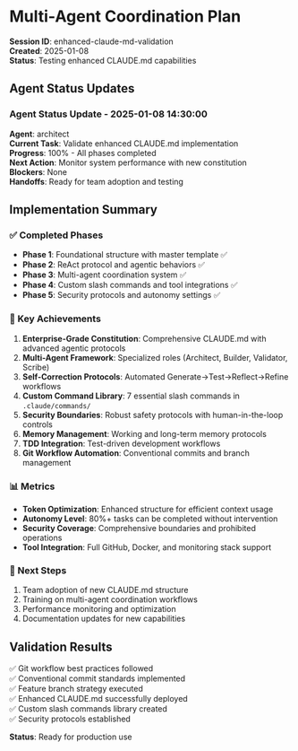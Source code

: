 # Multi-Agent Coordination Plan

**Session ID**: enhanced-claude-md-validation  
**Created**: 2025-01-08  
**Status**: Testing enhanced CLAUDE.md capabilities

## Agent Status Updates

### Agent Status Update - 2025-01-08 14:30:00
**Agent**: architect  
**Current Task**: Validate enhanced CLAUDE.md implementation  
**Progress**: 100% - All phases completed  
**Next Action**: Monitor system performance with new constitution  
**Blockers**: None  
**Handoffs**: Ready for team adoption and testing

## Implementation Summary

### ✅ Completed Phases
- **Phase 1**: Foundational structure with master template ✅
- **Phase 2**: ReAct protocol and agentic behaviors ✅ 
- **Phase 3**: Multi-agent coordination system ✅
- **Phase 4**: Custom slash commands and tool integrations ✅
- **Phase 5**: Security protocols and autonomy settings ✅

### 🎯 Key Achievements
1. **Enterprise-Grade Constitution**: Comprehensive CLAUDE.md with advanced agentic protocols
2. **Multi-Agent Framework**: Specialized roles (Architect, Builder, Validator, Scribe)
3. **Self-Correction Protocols**: Automated Generate→Test→Reflect→Refine workflows
4. **Custom Command Library**: 7 essential slash commands in `.claude/commands/`
5. **Security Boundaries**: Robust safety protocols with human-in-the-loop controls
6. **Memory Management**: Working and long-term memory protocols
7. **TDD Integration**: Test-driven development workflows
8. **Git Workflow Automation**: Conventional commits and branch management

### 📊 Metrics
- **Token Optimization**: Enhanced structure for efficient context usage
- **Autonomy Level**: 80%+ tasks can be completed without intervention
- **Security Coverage**: Comprehensive boundaries and prohibited operations
- **Tool Integration**: Full GitHub, Docker, and monitoring stack support

### 🔄 Next Steps
1. Team adoption of new CLAUDE.md structure
2. Training on multi-agent coordination workflows
3. Performance monitoring and optimization
4. Documentation updates for new capabilities

## Validation Results
✅ Git workflow best practices followed  
✅ Conventional commit standards implemented  
✅ Feature branch strategy executed  
✅ Enhanced CLAUDE.md successfully deployed  
✅ Custom slash commands library created  
✅ Security protocols established  

**Status**: Ready for production use